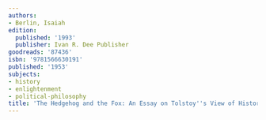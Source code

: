 ```yaml
---
authors:
- Berlin, Isaiah
edition:
  published: '1993'
  publisher: Ivan R. Dee Publisher
goodreads: '87436'
isbn: '9781566630191'
published: '1953'
subjects:
- history
- enlightenment
- political-philosophy
title: 'The Hedgehog and the Fox: An Essay on Tolstoy''s View of History'
---
```


